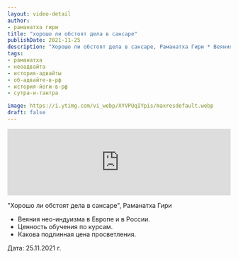 ```yaml
---
layout: video-detail
author:
- раманатха гири
title: "хорошо ли обстоят дела в сансаре"
publishDate: 2021-11-25
description: "Хорошо ли обстоят дела в сансаре, Раманатха Гири * Веяния нео-индуизма в Европе и в России. * Ценность обучения по курсам. * Какова подлинная цена просветления.   Дата  25.11.2021 г."
tags: 
- раманатха
- неоадвайта
- история-адвайты
- об-адвайте-в-рф
- история-йоги-в-рф
- сутра-и-тантра

image: https://i.ytimg.com/vi_webp/XYVPUqIYpis/maxresdefault.webp
draft: false
---
```


<iframe width="100%" src="https://www.youtube.com/embed/XYVPUqIYpis" frameborder="0" allowfullscreen=""></iframe> 

 "Хорошо ли обстоят дела в сансаре", Раманатха Гири

* Веяния нео-индуизма в Европе и в России.
* Ценность обучения по курсам.
* Какова подлинная цена просветления.

  
 Дата: 25.11.2021 г.

  

 